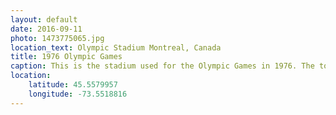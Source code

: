 ```yaml
---
layout: default
date: 2016-09-11
photo: 1473775065.jpg
location_text: Olympic Stadium Montreal, Canada
title: 1976 Olympic Games
caption: This is the stadium used for the Olympic Games in 1976. The tower is the world's tallest inclined tower at 175 meters and is now the symbol of the city.
location:
    latitude: 45.5579957
    longitude: -73.5518816
---
```

